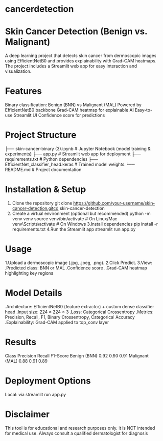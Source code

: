# cancerdetection

# Skin Cancer Detection (Benign vs. Malignant)
  A deep learning project that detects skin cancer from dermoscopic images using EfficientNetB0 and provides explainability with Grad-CAM heatmaps.
  The project includes a Streamlit web app for easy interaction and visualization.

# Features
 Binary classification: Benign (BNN) vs Malignant (MAL)
 Powered by EfficientNetB0 backbone
 Grad-CAM heatmap for explainable AI
 Easy-to-use Streamlit UI
 Confidence score for predictions

# Project Structure
  ├── skin-cancer-binary (3).ipynb   # Jupyter Notebook (model training & experiments)
  ├── app.py                         # Streamlit web app for deployment
  ├── requirements.txt               # Python dependencies
  ├── EfficientNet_classifier_head.keras # Trained model weights
  └── README.md                      # Project documentation

# Installation & Setup
  1. Clone the repository
    git clone https://github.com/your-username/skin-cancer-detection.gitcd skin-cancer-detection
  2. Create a virtual environment (optional but recommended)
    python -m venv venv
    source venv/bin/activate   # On Linux/Mac
    venv\Scripts\activate      # On Windows
  3.Install dependencies
    pip install -r requirements.txt
  4.Run the Streamlit app
    streamlit run app.py

# Usage

  1.Upload a dermoscopic image (.jpg, .jpeg, .png).
  2.Click Predict.
  3.View:
    .Predicted class: BNN or MAL
    .Confidence score
    ..Grad-CAM heatmap highlighting key regions

 # Model Details

  .Architecture: EfficientNetB0 (feature extractor) + custom dense classifier head
  .Input size: 224 × 224 × 3
  .Loss: Categorical Crossentropy
  .Metrics: Precision, Recall, F1, Binary Crossentropy, Categorical Accuracy
  .Explainability: Grad-CAM applied to top_conv layer
  
 # Results 
  Class	Precision	Recall	F1-Score
  Benign (BNN)	0.92	0.90	0.91
  Malignant (MAL)	0.88	0.91	0.89

 # Deployment Options
  Local: via streamlit run app.py

# Disclaimer
  This tool is for educational and research purposes only.
  It is NOT intended for medical use. Always consult a qualified dermatologist for diagnosis
  
